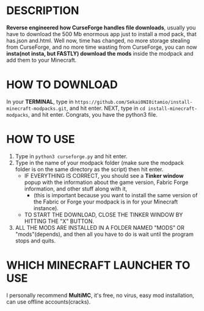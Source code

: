 # DESCRIPTION
**Reverse engineered how CurseForge handles file downloads**, usually you have to download the 500 Mb enormous app just to install a mod pack, that has.json and.html. Well now, time has changed, no more storage stealing from CurseForge, and no more time wasting from CurseForge, you can now **insta(not insta, but FASTLY) download the mods** inside the modpack and add them to your Minecraft.

# HOW TO DOWNLOAD
In your **TERMINAL**, type in `https://github.com/Sekai0NI0itamio/install-minecraft-modpacks.git`, and hit enter.
NEXT, type in `cd install-minecraft-modpacks`, and hit enter.
Congrats, you have the python3 file.

# HOW TO USE
1. Type in `python3 curseforge.py` and hit enter.
2. Type in the name of your modpack folder (make sure the modpack folder is on the same directory as the script) then hit enter.
   - IF EVERYTHING IS CORRECT, you should see a **Tinker window** popup with the information about the game version, Fabric Forge information, and other stuff along with it, 
     - (this is important because you want to install the same version of the Fabric or Forge your modpack is in for your Minecraft instance).
   - TO START THE DOWNLOAD, CLOSE THE TINKER WINDOW BY HITTING THE "X" BUTTON.
3. ALL THE MODS ARE INSTALLED IN A FOLDER NAMED "MODS" OR "mods"(depends), and then all you have to do is wait until the program stops and quits.

# WHICH MINECRAFT LAUNCHER TO USE
I personally recommend **MultiMC**, it's free, no virus, easy mod installation, can use offline accounts(cracks).
